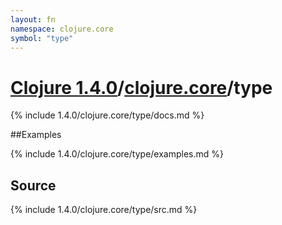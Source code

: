 ```yaml
---
layout: fn
namespace: clojure.core
symbol: "type"
---
```


# [Clojure 1.4.0](../../)/[clojure.core](../)/type

{% include 1.4.0/clojure.core/type/docs.md %}

##Examples

{% include 1.4.0/clojure.core/type/examples.md %}
## Source
{% include 1.4.0/clojure.core/type/src.md %}


